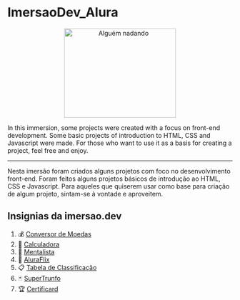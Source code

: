 # ImersaoDev_Alura

<p align="center">
  <img src="https://media.giphy.com/media/1kTLz3ENVX8u9aYkP1/giphy.gif" alt="Alguém nadando" width="250" height="200">
</p>



In this immersion, some projects were created with a focus on front-end development.
Some basic projects of introduction to HTML, CSS and Javascript were made.
For those who want to use it as a basis for creating a project, feel free and enjoy. 

------------

Nesta imersão foram criados alguns projetos com foco no desenvolvimento front-end. 
Foram feitos alguns projetos básicos de introdução ao HTML, CSS e Javascript.
Para aqueles que quiserem usar como base para criação de algum projeto, sintam-se à vontade e aproveitem.

<h2>Insignias da imersao.dev</h2>
<ol>
  <li>💰 <a href="https://codepen.io/coderleonardo/pen/MWJWXGd">Conversor de Moedas</a></li>
  <li>🧮 <a href="https://codepen.io/coderleonardo/pen/ExZaLWE">Calculadora</a></li>
  <li>🧠 <a href="https://codepen.io/coderleonardo/pen/qBRdQxR">Mentalista</a></li>
  <li>🍿 <a href="https://codepen.io/coderleonardo/pen/poRyaLR">AluraFlix</a></li>
  <li>📋 <a href="https://codepen.io/coderleonardo/pen/jOyMxee">Tabela de Classificação</a></li>
  <li>🃏 <a href="https://codepen.io/coderleonardo/pen/LYxWxVy">SuperTrunfo</a></li>
  <li>🏆 <a href="https://codepen.io/coderleonardo/pen/eYgvxZP">Certificard</a></li>
</ol>
